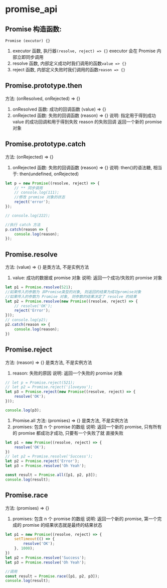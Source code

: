 # promise_api


## Promise 构造函数: 
`Promise (excutor) {}`
1. executor 函数, 执行器`(resolve, reject) => {}`   executor 会在 Promise 内部立即同步调用
2. resolve 函数, 内部定义成功时我们调用的函数`value => {}`
3. reject 函数, 内部定义失败时我们调用的函数`reason => {}`


## Promise.prototype.then 

方法: (onResolved, onRejected) => {} 
1. onResolved 函数:  成功的回调函数    (value) => {} 
2. onRejected 函数:  失败的回调函数  (reason) => {} 
说明:  指定用于得到成功 value 的成功回调和用于得到失败 reason 的失败回调 
返回一个新的 promise 对象 

## Promise.prototype.catch 
方法: (onRejected) => {} 
1. onRejected 函数:  失败的回调函数  (reason) => {} 
说明: then()的语法糖,  相当于: then(undefined, onRejected)

```js
let p = new Promise((resolve, reject) => {
    // ** 同步调用
    // console.log(111);
    //修改 promise 对象的状态
    reject('error');
});

// console.log(222);

//执行 catch 方法
p.catch(reason => {
    console.log(reason);
});
```


## Promise.resolve 
方法: (value) => {} 是类方法, 不是实例方法
1. value:  成功的数据或 promise 对象 
说明:  返回一个成功/失败的 promise 对象

```js
let p1 = Promise.resolve(521);
//如果传入的参数为 非Promise类型的对象, 则返回的结果为成功promise对象
//如果传入的参数为 Promise 对象, 则参数的结果决定了 resolve 的结果
let p2 = Promise.resolve(new Promise((resolve, reject) => {
    // resolve('OK');
    reject('Error');
}));
// console.log(p2);
p2.catch(reason => {
    console.log(reason);
})
```

## Promise.reject 
方法: (reason) => {} 是类方法, 不是实例方法
1. reason:  失败的原因 
说明:  返回一个失败的 promise 对象 
```js
// let p = Promise.reject(521);
// let p2 = Promise.reject('iloveyou');
let p3 = Promise.reject(new Promise((resolve, reject) => {
    resolve('OK');
}));

console.log(p3);
```

1. Promise.all 方法: (promises) => {} 是类方法, 不是实例方法
1. promises:  包含 n 个 promise 的数组 
说明:  返回一个新的 promise,  只有所有的 promise 都成功才成功,  只要有一个失败了就
直接失败 
```js
let p1 = new Promise((resolve, reject) => {
    resolve('OK');
})
// let p2 = Promise.resolve('Success');
let p2 = Promise.reject('Error');
let p3 = Promise.resolve('Oh Yeah');

const result = Promise.all([p1, p2, p3]);
console.log(result);
```

## Promise.race 
方法: (promises) => {} 
1. promises:  包含 n 个 promise 的数组 
说明:  返回一个新的 promise,  第一个完成的 promise 的结果状态就是最终的结果状态
```js
let p1 = new Promise((resolve, reject) => {
    setTimeout(() => {
        resolve('OK');
    }, 1000);
})
let p2 = Promise.resolve('Success');
let p3 = Promise.resolve('Oh Yeah');

//调用
const result = Promise.race([p1, p2, p3]);
console.log(result);
```